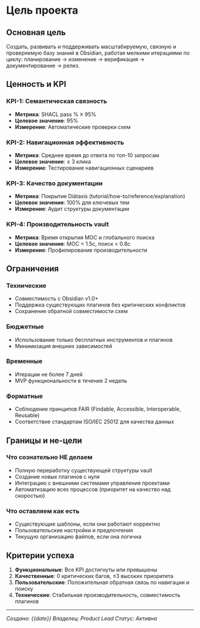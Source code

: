 # Цель проекта

## Основная цель

Создать, развивать и поддерживать масштабируемую, связную и проверяемую базу знаний в Obsidian, работая мелкими итерациями по циклу: планирование → изменение → верификация → документирование → релиз.

## Ценность и KPI

### KPI-1: Семантическая связность
- **Метрика**: SHACL pass % ≥ 95%
- **Целевое значение**: 95%
- **Измерение**: Автоматические проверки схем

### KPI-2: Навигационная эффективность
- **Метрика**: Среднее время до ответа по топ-10 запросам
- **Целевое значение**: ≤ 3 клика
- **Измерение**: Тестирование навигационных сценариев

### KPI-3: Качество документации
- **Метрика**: Покрытие Diátaxis (tutorial/how-to/reference/explanation)
- **Целевое значение**: 100% для ключевых тем
- **Измерение**: Аудит структуры документации

### KPI-4: Производительность vault
- **Метрика**: Время открытия MOC и глобального поиска
- **Целевое значение**: MOC < 1.5с, поиск < 0.8с
- **Измерение**: Профилирование производительности

## Ограничения

### Технические
- Совместимость с Obsidian v1.0+
- Поддержка существующих плагинов без критических конфликтов
- Сохранение обратной совместимости схем

### Бюджетные
- Использование только бесплатных инструментов и плагинов
- Минимизация внешних зависимостей

### Временные
- Итерации не более 7 дней
- MVP функциональности в течение 2 недель

### Форматные
- Соблюдение принципов FAIR (Findable, Accessible, Interoperable, Reusable)
- Соответствие стандартам ISO/IEC 25012 для качества данных

## Границы и не-цели

### Что сознательно НЕ делаем
- Полную переработку существующей структуры vault
- Создание новых плагинов с нуля
- Интеграцию с внешними системами управления проектами
- Автоматизацию всех процессов (приоритет на качество над скоростью)

### Что оставляем как есть
- Существующие шаблоны, если они работают корректно
- Пользовательские настройки и предпочтения
- Текущую организацию файлов, если она логична

## Критерии успеха

1. **Функциональные**: Все KPI достигнуты или превышены
2. **Качественные**: 0 критических багов, ≤3 высоких приоритета
3. **Пользовательские**: Положительная обратная связь по навигации и поиску
4. **Технические**: Стабильная производительность, совместимость плагинов

---
*Создано: {{date}}*
*Владелец: Product Lead*
*Статус: Активна*

